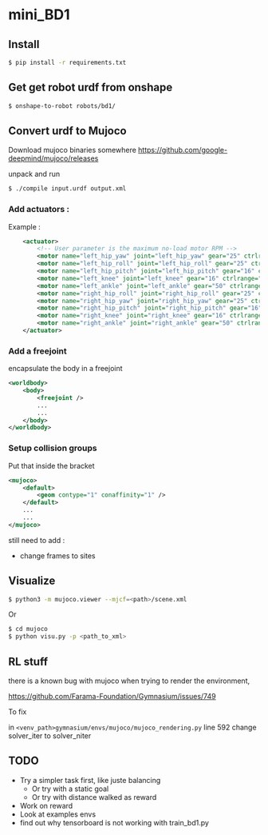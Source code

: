 # mini_BD1

## Install 
    
```bash
$ pip install -r requirements.txt
```


## Get get robot urdf from onshape
```bash
$ onshape-to-robot robots/bd1/
```

## Convert urdf to Mujoco

Download mujoco binaries somewhere https://github.com/google-deepmind/mujoco/releases

unpack and run

```bash
$ ./compile input.urdf output.xml
```

### Add actuators : 
Example : 
```xml
	<actuator>
		<!-- User parameter is the maximum no-load motor RPM -->
		<motor name="left_hip_yaw" joint="left_hip_yaw" gear="25" ctrlrange="-0.698132 0.698132" user="2900" />
		<motor name="left_hip_roll" joint="left_hip_roll" gear="25" ctrlrange="-1.5708 0.349066" user="2900" />
		<motor name="left_hip_pitch" joint="left_hip_pitch" gear="16" ctrlrange="1.0472 3.14159" user="1300" />
		<motor name="left_knee" joint="left_knee" gear="16" ctrlrange="-2.0944 2.0944" user="1300" />
		<motor name="left_ankle" joint="left_ankle" gear="50" ctrlrange="-1.5708 1.5708" user="5500" />
		<motor name="right_hip_roll" joint="right_hip_roll" gear="25" ctrlrange="-1.5708 0.349066" user="2900" />
		<motor name="right_hip_yaw" joint="right_hip_yaw" gear="25" ctrlrange="-0.698132 0.698132" user="2900" />
		<motor name="right_hip_pitch" joint="right_hip_pitch" gear="16" ctrlrange="-0.523599 1.5708" user="1300" />
		<motor name="right_knee" joint="right_knee" gear="16" ctrlrange="-2.0944 2.0944" user="1300" />
		<motor name="right_ankle" joint="right_ankle" gear="50" ctrlrange="-1.5708 1.5708" user="5500" />
	</actuator>
```

### Add a freejoint 

encapsulate the body in a freejoint
```xml
<worldbody>
	<body>
		<freejoint />
		...
		...
	</body>
</worldbody>
```

### Setup collision groups
Put that inside the <mujoco> bracket
```xml
<mujoco>
	<default>
		<geom contype="1" conaffinity="1" />
	</default>
	...
	...
</mujoco>
```

still need to add : 
- change frames to sites

## Visualize 

```bash
$ python3 -m mujoco.viewer --mjcf=<path>/scene.xml
```

Or 

```bash
$ cd mujoco
$ python visu.py -p <path_to_xml>
```

## RL stuff

there is a known bug with mujoco when trying to render the environment,

https://github.com/Farama-Foundation/Gymnasium/issues/749

To fix

in `<venv_path>gymnasium/envs/mujoco/mujoco_rendering.py` line 592 change solver_iter to solver_niter

## TODO
- Try a simpler task first, like juste balancing
  - Or try with a static goal
  - Or try with distance walked as reward
- Work on reward
- Look at examples envs
- find out why tensorboard is not working with train_bd1.py